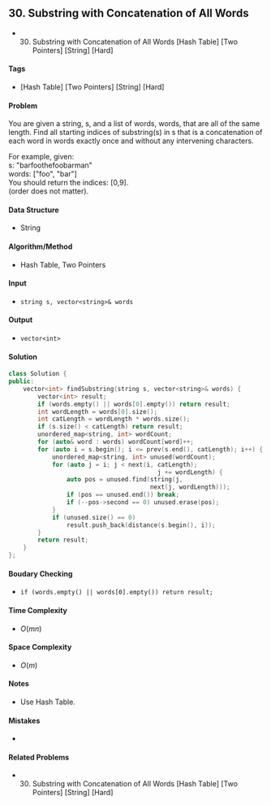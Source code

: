 ## 30. Substring with Concatenation of All Words
- 30. Substring with Concatenation of All Words [Hash Table] [Two Pointers] [String] [Hard]

#### Tags
- [Hash Table] [Two Pointers] [String] [Hard]

#### Problem
You are given a string, s, and a list of words, words, that are all of the same length. Find all starting indices of substring(s) in s that is a concatenation of each word in words exactly once and without any intervening characters.

For example, given:  
s: "barfoothefoobarman"  
words: ["foo", "bar"]  
You should return the indices: [0,9].  
(order does not matter).

#### Data Structure
- String

#### Algorithm/Method
- Hash Table, Two Pointers

#### Input
- `string s, vector<string>& words`

#### Output
- `vector<int>`

#### Solution
``` C++
class Solution {
public:
    vector<int> findSubstring(string s, vector<string>& words) {
        vector<int> result;
        if (words.empty() || words[0].empty()) return result;
        int wordLength = words[0].size();
        int catLength = wordLength * words.size();
        if (s.size() < catLength) return result;
        unordered_map<string, int> wordCount;
        for (auto& word : words) wordCount[word]++;
        for (auto i = s.begin(); i <= prev(s.end(), catLength); i++) {
            unordered_map<string, int> unused(wordCount);
            for (auto j = i; j < next(i, catLength); 
                                         j += wordLength) {
                auto pos = unused.find(string(j, 
                                       next(j, wordLength)));
                if (pos == unused.end()) break;
                if (--pos->second == 0) unused.erase(pos);
            }
            if (unused.size() == 0) 
                result.push_back(distance(s.begin(), i));
        }
        return result;
    }
};
```

#### Boudary Checking
- `if (words.empty() || words[0].empty()) return result;`

#### Time Complexity
- $O(mn)$

#### Space Complexity
- $O(m)$

#### Notes
- Use Hash Table.

#### Mistakes
- 

#### Related Problems
- 30. Substring with Concatenation of All Words [Hash Table] [Two Pointers] [String] [Hard]
